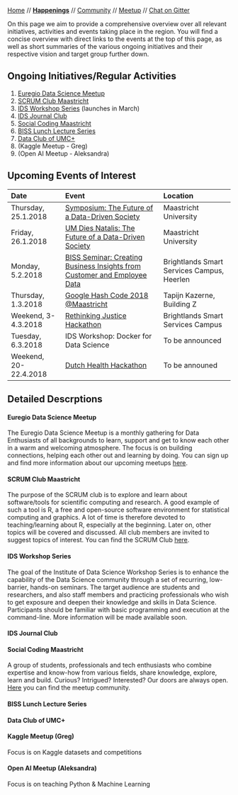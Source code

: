 [Home](README.md) // **[Happenings](happenings.md)** // [Community](community.md) // [Meetup](meetup.md) // [Chat on Gitter](https://gitter.im/eu-data-science/Lobby)


On this page we aim to provide a comprehensive overview over all relevant initiatives, activities and events taking place in the region. You will find a concise overview with direct links to the events at the top of this page, as well as short summaries of the various ongoing initiatives and their respective vision and target group further down.

## Ongoing Initiatives/Regular Activities
1. [Euregio Data Science Meetup](#euregio-data-science-meetup)
2. [SCRUM Club Maastricht](#scrum-club-maastricht)
3. [IDS Workshop Series](#ids-workshop-series) (launches in March)
4. [IDS Journal Club](#ids-journal-club)
5. [Social Coding Maastricht](#social-coding-maastricht)
6. [BISS Lunch Lecture Series](#biss-lunch-lecture-series)
7. [Data Club of UMC+](#data-club-of-umc)
8. (Kaggle Meetup - Greg)
9. (Open AI Meetup - Aleksandra)


## Upcoming Events of Interest

Date | Event | Location 
:--- | :---- | :-------
Thursday, 25.1.2018 | [Symposium: The Future of a Data-Driven Society](https://www.maastrichtuniversity.nl/events/symposium-future-data-driven-society) | Maastricht University
Friday, 26.1.2018 | [UM Dies Natalis: The Future of a Data-Driven Society](https://www.maastrichtuniversity.nl/events/dies-natalis-celebration) | Maastricht University
Monday, 5.2.2018 | [BISS Seminar: Creating Business Insights from Customer and Employee Data](https://www.brightlands.com/news-events/biss-seminar-creating-business-insights-customer-and-employee-data) | Brightlands Smart Services Campus, Heerlen
Thursday, 1.3.2018 | [Google Hash Code 2018 @Maastricht](https://www.facebook.com/events/249341432264801/) | Tapijn Kazerne, Building Z
Weekend, 3-4.3.2018 | [Rethinking Justice Hackathon](http://rethinkingjustice.eu) | Brightlands Smart Services Campus
Tuesday, 6.3.2018 | IDS Workshop: Docker for Data Science | To be announced
Weekend, 20-22.4.2018 | [Dutch Health Hackathon](http://dutchhackinghealth.nl/en/home/) | To be announed


## Detailed Descrptions

#### Euregio Data Science Meetup
The Euregio Data Science Meetup is a monthly gathering for Data Enthusiasts of all backgrounds to learn, support and get to know each other in a warm and welcoming atmosphere. The focus is on building connections, helping each other out and learning by doing. You can sign up and find more information about our upcoming meetups [here](https://www.meetup.com/euregio-data-science-meetup/).

#### SCRUM Club Maastricht
The purpose of the SCRUM club is to explore and learn about software/tools for scientific computing and research. A good example of such a tool is R, a free and open-source software environment for statistical computing and graphics. A lot of time is therefore devoted to teaching/learning about R, especially at the beginning. Later on, other topics will be covered and discussed. All club members are invited to suggest topics of interest. You can find the SCRUM Club [here](https://wviechtb.github.io/scrum-club/).

#### IDS Workshop Series
The goal of the Institute of Data Science Workshop Series is to enhance the capability of the Data Science community through a set of recurring, low-barrier, hands-on seminars. The target audience are students and researchers, and also staff members and practicing professionals who wish to get exposure and deepen their knowledge and skills in Data Science. Participants should be familiar with basic programming and execution at the command-line. More information will be made available soon.

#### IDS Journal Club


#### Social Coding Maastricht
A group of students, professionals and tech enthusiasts who combine expertise and know-how from various fields, share knowledge, explore, learn and build. Curious? Intrigued? Interested? Our doors are always open. [Here](https://www.meetup.com/if-coding-Maastricht/) you can find the meetup community.

#### BISS Lunch Lecture Series


#### Data Club of UMC+


#### Kaggle Meetup (Greg)
Focus is on Kaggle datasets and competitions

#### Open AI Meetup (Aleksandra)
Focus is on teaching Python & Machine Learning
